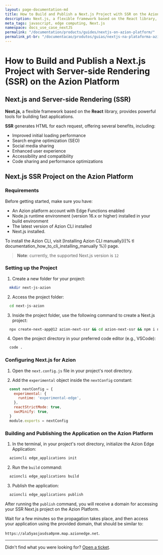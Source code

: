 ```yaml
---
layout: page-documentation-md
title: How to Build and Publish a Next.js Project with SSR on the Azion Platform
description: Next.js, a flexible framework based on the React library, provides powerful tools for building fast applications. SSR generates HTML for each request, offering several benefits 
meta_tags: javascript, edge computing, Next.js
namespace: docs_use_case_nextJS
permalink: "/documentation/products/guides/nextjs-on-azion-platform/"
permalink_pt-br: "/documentacao/produtos/guias/nextjs-na-plataforma-azion/"
---
```


# How to Build and Publish a Next.js Project with Server-side Rendering (SSR) on the Azion Platform

## Next.js and Server-side Rendering (SSR)

**Next.js**, a flexible framework based on the **React** library, provides powerful tools for building fast applications.

**SSR** generates HTML for each request, offering several benefits, including:

- Improved initial loading performance
- Search engine optimization (SEO)
- Social media sharing
- Enhanced user experience
- Accessibility and compatibility
- Code sharing and performance optimizations

## Next.js SSR Project on the Azion Platform

### Requirements

Before getting started, make sure you have:

- An Azion platform account with Edge Functions enabled
- Node.js runtime environment (version 16.x or higher) installed in your build environment
- The latest version of Azion CLI installed
- Next.js installed.

To install the Azion CLI, visit [Installing Azion CLI manually]({% tl documentation_how_to_cli_installing_manually %}) page.

> **Note**: currently, the supported Next.js version is `12`

### Setting up the Project

1. Create a new folder for your project:

```bash
  mkdir next-js-azion
```

2. Access the project folder:

```bash
  cd next-js-azion
```

3. Inside the project folder, use the following command to create a Next.js project:

```bash
  npx create-next-app@12 azion-next-ssr && cd azion-next-ssr && npm i next@12
```

4. Open the project directory in your preferred code editor (e.g., VSCode):

```bash
  code .
```

### Configuring Next.js for Azion

1. Open the `next.config.js` file in your project's root directory.

2. Add the `experimental` object inside the `nextConfig` constant:

```javascript
  const nextConfig = {
    experimental: {
      runtime: 'experimental-edge',
    },
    reactStrictMode: true,
    swcMinify: true,
  }
  module.exports = nextConfig
```

### Building and Publishing the Application on the Azion Platform

1. In the terminal, in your project's root directory, initialize the Azion Edge Application:

```bash
  azioncli edge_applications init
```

2. Run the `build` command:

```bash
  azioncli edge_applications build
```

3. Publish the application:

```bash
  azioncli edge_applications publish
```

After running the `publish` command, you will receive a domain for accessing your SSR Next.js project on the Azion Platform. 

Wait for a few minutes so the propagation takes place, and then access your application using the provided domain, that should be similar to:

`https://ala5yasjasdsa0pnm.map.azionedge.net`.

---

Didn't find what you were looking for? [Open a ticket](https://tickets.azion.com/).
